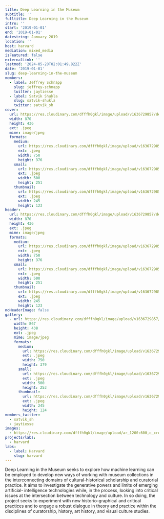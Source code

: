 ```yaml
---
title: Deep Learning in the Museum
subtitle: ''
fulltitle: Deep Learning in the Museum
intro: ''
start: '2019-01-01'
end: '2019-01-01'
datestring: January 2019
location: ''
host: harvard
mediation: mixed_media
isFeatured: false
externalLink: ''
lastmod: '2024-05-20T02:01:49.822Z'
date: '2019-01-01'
slug: deep-learning-in-the-museum
members:
  - label: Jeffrey Schnapp
    slug: jeffrey-schnapp
    twitter: jaytiesse
  - label: Satvik Shukla
    slug: satvik-shukla
    twitter: satvik_sh
cover:
  url: https://res.cloudinary.com/dfffh0gkl/image/upload/v1636729857/deeplearning1_130caadeaf.jpg
  width: 870
  height: 436
  ext: .jpeg
  mime: image/jpeg
  formats:
    medium:
      url: https://res.cloudinary.com/dfffh0gkl/image/upload/v1636729858/medium_deeplearning1_130caadeaf.jpg
      ext: .jpeg
      width: 750
      height: 376
    small:
      url: https://res.cloudinary.com/dfffh0gkl/image/upload/v1636729858/small_deeplearning1_130caadeaf.jpg
      ext: .jpeg
      width: 500
      height: 251
    thumbnail:
      url: https://res.cloudinary.com/dfffh0gkl/image/upload/v1636729857/thumbnail_deeplearning1_130caadeaf.jpg
      ext: .jpeg
      width: 245
      height: 123
header:
  url: https://res.cloudinary.com/dfffh0gkl/image/upload/v1636729857/deeplearning1_130caadeaf.jpg
  width: 870
  height: 436
  ext: .jpeg
  mime: image/jpeg
  formats:
    medium:
      url: https://res.cloudinary.com/dfffh0gkl/image/upload/v1636729858/medium_deeplearning1_130caadeaf.jpg
      ext: .jpeg
      width: 750
      height: 376
    small:
      url: https://res.cloudinary.com/dfffh0gkl/image/upload/v1636729858/small_deeplearning1_130caadeaf.jpg
      ext: .jpeg
      width: 500
      height: 251
    thumbnail:
      url: https://res.cloudinary.com/dfffh0gkl/image/upload/v1636729857/thumbnail_deeplearning1_130caadeaf.jpg
      ext: .jpeg
      width: 245
      height: 123
noHeaderImage: false
gallery:
  - url: https://res.cloudinary.com/dfffh0gkl/image/upload/v1636729857/deeplearning2_85fd188815.jpg
    width: 867
    height: 438
    ext: .jpeg
    mime: image/jpeg
    formats:
      medium:
        url: https://res.cloudinary.com/dfffh0gkl/image/upload/v1636729858/medium_deeplearning2_85fd188815.jpg
        ext: .jpeg
        width: 750
        height: 379
      small:
        url: https://res.cloudinary.com/dfffh0gkl/image/upload/v1636729858/small_deeplearning2_85fd188815.jpg
        ext: .jpeg
        width: 500
        height: 253
      thumbnail:
        url: https://res.cloudinary.com/dfffh0gkl/image/upload/v1636729857/thumbnail_deeplearning2_85fd188815.jpg
        ext: .jpeg
        width: 245
        height: 124
members_twitter:
  - satvik_sh
  - jaytiesse
images:
  - https://res.cloudinary.com/dfffh0gkl/image/upload/ar_1200:600,c_crop/c_limit,h_1200,w_600/v1636729857/deeplearning1_130caadeaf.jpg
projects/labs:
  - harvard
labs:
  - label: Harvard
    slug: harvard
---
```

Deep Learning in the Museum seeks to explore how machine learning can be employed to develop new ways of working with museum collections in the interconnecting domains of cultural-historical scholarship and curatorial practice. It aims to investigate the generative powers and limits of emerging artificial- intelligence technologies while, in the process, looking into critical issues at the intersection between technology and culture. In so doing, the project seeks to experiment with new historio-graphical and critical practices and to engage a robust dialogue in theory and practice within the disciplines of curatorship, history, art history, and visual culture studies.